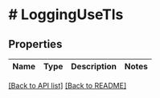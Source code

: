 # # LoggingUseTls

## Properties

Name | Type | Description | Notes
------------ | ------------- | ------------- | -------------


[[Back to API list]](../../README.md#endpoints) [[Back to README]](../../README.md)
